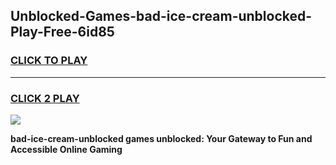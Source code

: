 
## Unblocked-Games-bad-ice-cream-unblocked-Play-Free-6id85
<h3>
<a href="https://premium76.site?title=bad-ice-cream-unblocked&ref=23A">CLICK TO PLAY</a></h3>
<hr>

<h3>
<a href="https://premium76.site?title=bad-ice-cream-unblocked&ref=23A">CLICK 2 PLAY</a>
  
</h3>

<a href="https://premium76.site?title=bad-ice-cream-unblocked&ref=23A"><img src="https://clearcache.store/games.png"></a>


**bad-ice-cream-unblocked games unblocked: Your Gateway to Fun and Accessible Online Gaming**
